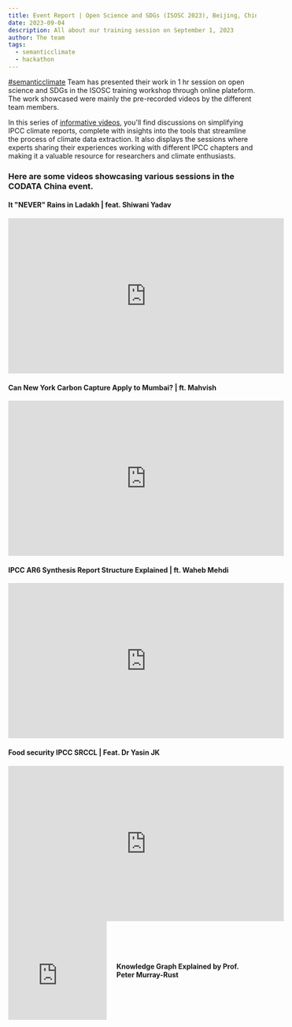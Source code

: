 ```yaml
---
title: Event Report | Open Science and SDGs (ISOSC 2023), Beijing, China
date: 2023-09-04
description: All about our training session on September 1, 2023 
author: The team
tags:
  - semanticclimate
  - hackathon
---
```


[#semanticclimate](https://semanticclimate.org/p/en/) Team has presented their work in 1 hr session on open science and SDGs in the ISOSC training workshop through online plateform. The work showcased were mainly the pre-recorded videos by the different team members.

In this series of [informative videos](https://www.youtube.com/playlist?list=PLtKHReMoCMwl3taR18VfvuUHJTO0Cs92y), you'll find discussions on simplifying IPCC climate reports, complete with insights into the tools that streamline the process of climate data extraction. It also displays the sessions where experts sharing their experiences working with different IPCC chapters and making it a valuable resource for researchers and climate enthusiasts.

### Here are some videos showcasing various sessions in the CODATA China event.

#### It "NEVER" Rains in Ladakh | feat. Shiwani Yadav 

<iframe width="560" height="315" src="https://www.youtube.com/embed/x2uxx-ZfXng" frameborder="0" allow="accelerometer; autoplay; clipboard-write; encrypted-media; gyroscope; picture-in-picture" allowfullscreen></iframe>

#### Can New York Carbon Capture Apply to Mumbai? | ft. Mahvish 

<iframe width="560" height="315" src="https://www.youtube.com/embed/zKs-qEggg7Y" frameborder="0" allow="accelerometer; autoplay; clipboard-write; encrypted-media; gyroscope; picture-in-picture" allowfullscreen></iframe>

#### IPCC AR6 Synthesis Report Structure Explained | ft. Waheb Mehdi 

<iframe width="560" height="315" src="https://www.youtube.com/embed/Pz3ne1JnOt8" frameborder="0" allow="accelerometer; autoplay; clipboard-write; encrypted-media; gyroscope; picture-in-picture" allowfullscreen></iframe>

#### Food security IPCC SRCCL | Feat. Dr Yasin JK 

<iframe width="560" height="315" src="https://www.youtube.com/embed/4GjNfsQb200" frameborder="0" allow="accelerometer; autoplay; clipboard-write; encrypted-media; gyroscope; picture-in-picture" allowfullscreen></iframe>



<div style="display: flex; align-items: center; gap: 20px;">
  <iframe width="200" height="200" src="https://www.youtube.com/embed/jEEMxC1V0n4" frameborder="0" allow="accelerometer; autoplay; clipboard-write; encrypted-media; gyroscope; picture-in-picture" allowfullscreen></iframe>
  <div>
    <h4>Knowledge Graph Explained by Prof. Peter Murray-Rust</h4>
  </div>
</div>




